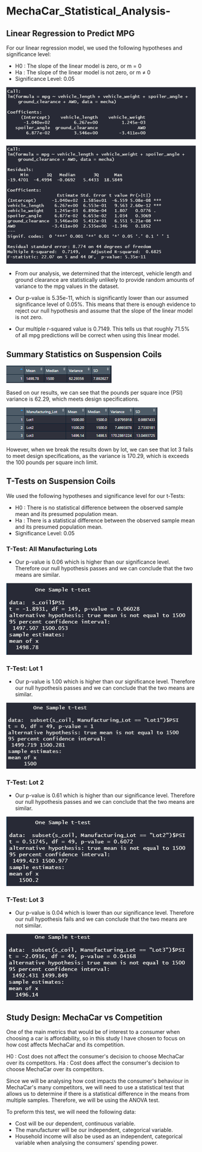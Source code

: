 # MechaCar_Statistical_Analysis-

## Linear Regression to Predict MPG
For our linear regression model, we used the following hypotheses and significance level:
- H0 : The slope of the linear model is zero, or m = 0
- Ha : The slope of the linear model is not zero, or m ≠ 0
- Significance Level: 0.05

![lm](/resources/lm.PNG)

![lm_summary](/resources/lm_summary.PNG)

- From our analysis, we determined that the intercept, vehicle length and ground clearance are statistically unlikely to provide random amounts of variance to the mpg values in the dataset.

- Our p-value is 5.35e-11, which is significantly lower than our assumed significance level of 0.05%. This means that there is enough evidence to reject our null hypothesis and assume that the slope of the linear model is not zero.

- Our multiple r-squared value is 0.7149. This tells us that roughly 71.5% of all mpg predictions will be correct when using this linear model.

## Summary Statistics on Suspension Coils

![total_summary](/resources/total_summary.PNG)

Based on our results, we can see that the pounds per square ince (PSI) variance is 62.29, which meets design specifications. 

![lot_summary](/resources/lot_summary.PNG)

However, when we break the results down by lot, we can see that lot 3 fails to meet design specifications, as the variance is 170.29, which is exceeds the 100 pounds per square inch limit.

## T-Tests on Suspension Coils

We used the following hypotheses and significance level for our t-Tests:
- H0 : There is no statistical difference between the observed sample mean and its presumed population mean.
- Ha : There is a statistical difference between the observed sample mean and its presumed population mean.
- Significance Level: 0.05

### T-Test: All Manufacturing Lots
- Our p-value is 0.06 which is higher than our significance level. Therefore our null hypothesis passes and we can conclude that the two means are similar.

![ttest1](/resources/ttest1.PNG)

### T-Test: Lot 1
- Our p-value is 1.00 which is higher than our significance level. Therefore our null hypothesis passes and we can conclude that the two means are similar.

![ttest2](/resources/ttest2.PNG)

### T-Test: Lot 2
- Our p-value is 0.61 which is higher than our significance level. Therefore our null hypothesis passes and we can conclude that the two means are similar.

![ttest3](/resources/ttest3.PNG)

### T-Test: Lot 3
- Our p-value is 0.04 which is lower than our significance level. Therefore our null hypothesis fails and we can conclude that the two means are not similar.

![ttest4](/resources/ttest4.PNG)

## Study Design: MechaCar vs Competition
One of the main metrics that would be of interest to a consumer when choosing a car is affordability, so in this study I have chosen to focus on how cost affects MechaCar and its competition. 

H0 : Cost does not affect the consumer's decision to choose MechaCar over its competitors.
Ha : Cost does affect the consumer's decision to choose MechaCar over its competitors.

Since we will be analysing how cost impacts the consumer's behaviour in MechaCar's many competitors, we will need to use a statistical test that allows us to determine if there is a statistical difference in the means from multiple samples. Therefore, we will be using the ANOVA test.

To preform this test, we will need the following data:
- Cost will be our dependent, continuous variable.
- The manufacturer will be our independent, categorical variable.
- Household income will also be used as an independent, categorical variable when analysing the consumers' spending power.
